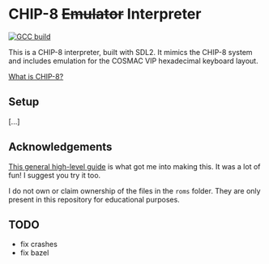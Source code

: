 # CHIP-8 <s>Emulator</s> Interpreter

[![GCC build](https://github.com/jwt2706/Chip8Interpreter/actions/workflows/gcc.yml/badge.svg?branch=main)](https://github.com/jwt2706/Chip8Interpreter/actions/workflows/gcc.yml)

This is a CHIP-8 interpreter, built with SDL2. It mimics the CHIP-8 system and includes emulation for the COSMAC VIP hexadecimal keyboard layout.

[What is CHIP-8?](https://wikipedia.org/wiki/CHIP-8)

## Setup

[...]

## Acknowledgements

[This general high-level guide](https://tobiasvl.github.io/blog/write-a-chip-8-emulator) is what got me into making this. It was a lot of fun! I suggest you try it too.

I do not own or claim ownership of the files in the `roms` folder. They are only present in this repository for educational purposes.

## TODO

- fix crashes
- fix bazel
